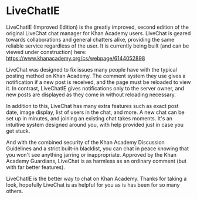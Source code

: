 # LiveChatIE
LiveChatIE (Improved Edition) is the greatly improved, second edition of the original LiveChat chat manager for Khan Academy users. LiveChat is geared towards collaborations and general chatters alike, providing the same reliable service regardless of the user. It is currently being built (and can be viewed under construction) here:
https://www.khanacademy.org/cs/webpage/6144052898

LiveChat was designed to fix issues many people have with the typical posting method on Khan Academy. The comment system they use gives a notification if a new post is received, and the page must be reloaded to view it. In contrast, LiveChatIE gives notifications only to the server owner, and new posts are displayed as they come in without reloading necessary.

In addition to this, LiveChat has many extra features such as exact post date, image display, list of users in the chat, and more. A new chat can be set up in minutes, and joining an existing chat takes moments. It's an intuitive system designed around you, with help provided just in case you get stuck.

And with the combined security of the Khan Academy Discussion Guidelines and a strict built-in blacklist, you can chat in peace knowing that you won't see anything jarring or inappropriate. Approved by the Khan Academy Guardians, LiveChat is as harmless as an ordinary comment (but with far better features).

LiveChatIE is the better way to chat on Khan Academy. Thanks for taking a look, hopefully LiveChat is as helpful for you as is has been for so many others.
